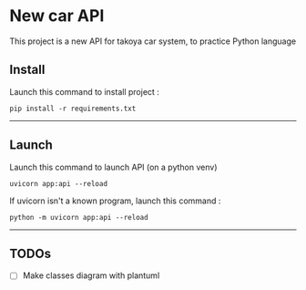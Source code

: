 # New car API

This project is a new API for takoya car system, to practice Python language


## Install

Launch this command to install project :

```shell
pip install -r requirements.txt
```

----------

## Launch

Launch this command to launch API (on a python venv)

```shell
uvicorn app:api --reload
```

If uvicorn isn't a known program, launch this command :

```shell
python -m uvicorn app:api --reload
```

----------

## TODOs

- [ ] Make classes diagram with plantuml
